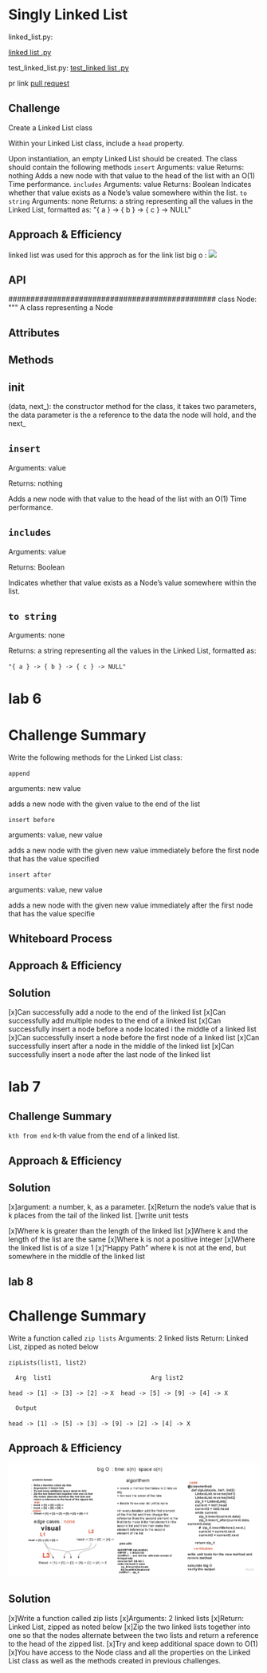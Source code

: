 
# Singly Linked List
<!-- Short summary or background information -->


linked_list.py:

 [linked list .py](https://github.com/ashrf288/data-structures-and-algorithms/blob/linked-list/python/challenges/linked_list/linked_list.py)


 test_linked_list.py:
[test_linked list .py](/home/ashrf288/401/data-structures-and-algorithms/python/tests/test_linked_list.py)

pr link
[pull request](https://github.com/ashrf288/data-structures-and-algorithms/pull/25)

## Challenge
<!-- Description of the challenge -->
Create a Linked List class

Within your Linked List class, include a `head` property.

Upon instantiation, an empty Linked List should be created.
The class should contain the following methods
`insert`
Arguments: value
Returns: nothing
Adds a new node with that value to the head of the list with an O(1) Time performance.
`includes`
Arguments: value
Returns: Boolean
Indicates whether that value exists as a Node’s value somewhere within the list.
`to string`
Arguments: none
Returns: a string representing all the values in the Linked List, formatted as:
"{ a } -> { b } -> { c } -> NULL"

## Approach & Efficiency
<!-- What approach did you take? Why? What is the Big O space/time for this approach? -->
  linked list was used for this approch  as for the link list big o :
  ![](https://miro.medium.com/max/3000/1*3IlTLK_S0HmATuYQGxcbUA.png)
## API
<!-- Description of each method publicly available to your Linked List -->

###############################################
class Node:
  """
  A class representing a Node

  Attributes
  ----------


  Methods
  -------
  ## __init__ 
  (data, next_):
      the constructor method for the class, it takes two parameters, the data parameter is the a reference to the data the node will hold, and the next_ 
   

## `insert`

Arguments: value

Returns: nothing

Adds a new node with that value to the head of the list with an O(1) Time performance.
 
## `includes`

Arguments: value

Returns: Boolean

Indicates whether that value exists as a Node’s value somewhere within the list.

## `to string`

Arguments: none

Returns: a string representing all the values in the Linked List, formatted as:

`"{ a } -> { b } -> { c } -> NULL"`


# lab 6 

# Challenge Summary
<!-- Description of the challenge -->

Write the following methods for the Linked List class:

`append`

arguments: new value

adds a new node with the given value to the end of the list

`insert before`

arguments: value, new value

adds a new node with the given new value immediately before the first node that has the value specified

`insert after`

arguments: value, new value

adds a new node with the given new value immediately after the first node that has the value specifie




## Whiteboard Process
<!-- Embedded whiteboard image -->






## Approach & Efficiency
<!-- What approach did you take? Why? What is the Big O space/time for this approach? -->


## Solution
<!-- Show how to run your code, and examples of it in action -->
[x]Can successfully add a node to the end of the linked list
[x]Can successfully add multiple nodes to the end of a linked list
[x]Can successfully insert a node before a node located i the middle of a linked list
[x]Can successfully insert a node before the first node of a linked list
[x]Can successfully insert after a node in the middle of the linked list
[x]Can successfully insert a node after the last node of the linked list



# lab 7 

##  Challenge Summary

`kth from end`
k-th value from the end of a linked list.


## Approach & Efficiency


## Solution

[x]argument: a number, k, as a parameter.
[x]Return the node’s value that is k places from the tail of the linked list.
[]write unit tests


[x]Where k is greater than the length of the linked list
[x]Where k and the length of the list are the same
[x]Where k is not a positive integer
[x]Where the linked list is of a size 1
[x]“Happy Path” where k is not at the end, but somewhere in the middle of the linked list


## lab 8

# Challenge Summary


Write a function called `zip lists`
Arguments: 2 linked lists
Return: Linked List, zipped as noted below

`zipLists(list1, list2)`

      Arg  list1                         	Arg list2	                    
`head -> [1] -> [3] -> [2] ->`      `X	head -> [5] -> [9] -> [4] -> X`

      Output	
`head -> [1] -> [5] -> [3] -> [9] -> [2] -> [4] -> X`
## Approach & Efficiency

![white](https://github.com/ashrf288/data-structures-and-algorithms/blob/main/python/assets/whiteboard_zip.jpg)






## Solution

[x]Write a function called zip lists
[x]Arguments: 2 linked lists
[x]Return: Linked List, zipped as noted below
[x]Zip the two linked lists together into one so that the nodes alternate between the two lists and return a reference to the head of the zipped list.
[x]Try and keep additional space down to O(1)
[x]You have access to the Node class and all the properties on the Linked List class as well as the methods created in previous challenges.

